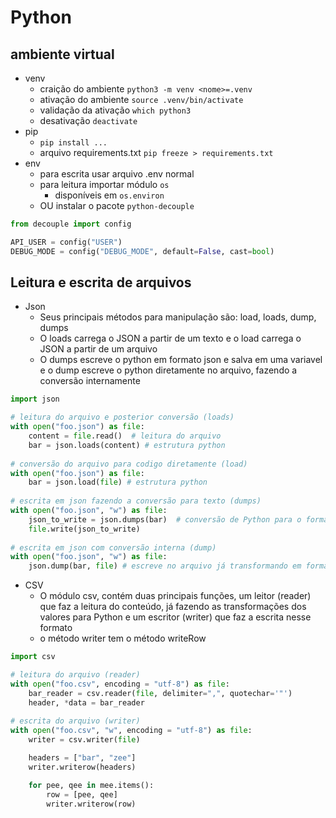 # Python

## ambiente virtual

- venv
  - craição do ambiente `python3 -m venv <nome>=.venv`
  - ativação do ambiente `source .venv/bin/activate`
  - validação da ativação `which python3`
  - desativação `deactivate`
- pip
  - `pip install ...`
  - arquivo requirements.txt `pip freeze > requirements.txt`
- env
  - para escrita usar arquivo .env normal 
  - para leitura importar módulo `os`
    - disponíveis em `os.environ`
  - OU instalar o pacote `python-decouple`
```python
from decouple import config

API_USER = config("USER")
DEBUG_MODE = config("DEBUG_MODE", default=False, cast=bool)
```
## Leitura e escrita de arquivos

- Json
  -  Seus principais métodos para manipulação são: load, loads, dump, dumps
    - O loads carrega o JSON a partir de um texto e o load carrega o JSON a partir de um arquivo
    - O dumps escreve o python em formato json e salva em uma variavel e o dump escreve o python diretamente no arquivo, fazendo a conversão internamente
```python
import json

# leitura do arquivo e posterior conversão (loads)
with open("foo.json") as file:
    content = file.read()  # leitura do arquivo
    bar = json.loads(content) # estrutura python
    
# conversão do arquivo para codigo diretamente (load)
with open("foo.json") as file:
    bar = json.load(file) # estrutura python
    
# escrita em json fazendo a conversão para texto (dumps)
with open("foo.json", "w") as file:
    json_to_write = json.dumps(bar)  # conversão de Python para o formato json (str)
    file.write(json_to_write)
    
# escrita em json com conversão interna (dump)
with open("foo.json", "w") as file:
    json.dump(bar, file) # escreve no arquivo já transformando em formato json a estrutura
```
- CSV
  - O módulo csv, contém duas principais funções, um leitor (reader) que faz a leitura do conteúdo, já fazendo as transformações dos valores para Python e um escritor (writer) que faz a escrita nesse formato 
  - o método writer tem o método writeRow
```python
import csv

# leitura do arquivo (reader)
with open("foo.csv", encoding = "utf-8") as file:
    bar_reader = csv.reader(file, delimiter=",", quotechar='"')
    header, *data = bar_reader
    
# escrita do arquivo (writer)
with open("foo.csv", "w", encoding = "utf-8") as file:
    writer = csv.writer(file)

    headers = ["bar", "zee"]
    writer.writerow(headers)

    for pee, qee in mee.items():
        row = [pee, qee]
        writer.writerow(row)
```

